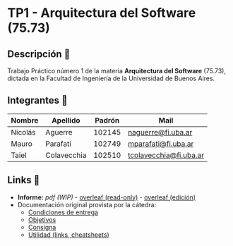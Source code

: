 # TP1 - Arquitectura del Software (75.73)

## Descripción :book:

Trabajo Práctico número 1 de la materia **Arquitectura del Software** (75.73), dictada en la Facultad de Ingeniería de la Universidad de Buenos Aires.

## Integrantes :busts_in_silhouette:

| Nombre  | Apellido    | Padrón | Mail                   |
| ------- | ----------- | ------ | ---------------------- |
| Nicolás | Aguerre     | 102145 | naguerre@fi.uba.ar     |
| Mauro   | Parafati    | 102749 | mparafati@fi.uba.ar    |
| Taiel   | Colavecchia | 102510 | tcolavecchia@fi.uba.ar |

## Links :link:

- **Informe:** _pdf (WIP)_ - [overleaf (read-only)](https://es.overleaf.com/read/dqzqyhdkjcwf) - [overleaf (edición)](https://es.overleaf.com/3814845883qxffjvrvzsgj)
- Documentación original provista por la cátedra:
  - [Condiciones de entrega](./docs/Entrega.md)
  - [Objetivos](./docs/Objetivos.md)
  - [Consigna](./docs/Consigna.md)
  - [Utilidad (links, cheatsheets)](./docs/Utilidad.md)
